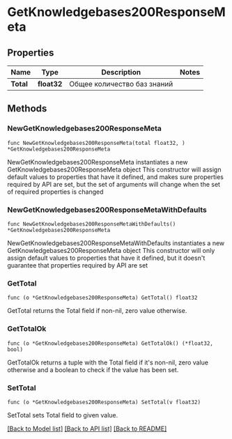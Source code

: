# GetKnowledgebases200ResponseMeta

## Properties

Name | Type | Description | Notes
------------ | ------------- | ------------- | -------------
**Total** | **float32** | Общее количество баз знаний | 

## Methods

### NewGetKnowledgebases200ResponseMeta

`func NewGetKnowledgebases200ResponseMeta(total float32, ) *GetKnowledgebases200ResponseMeta`

NewGetKnowledgebases200ResponseMeta instantiates a new GetKnowledgebases200ResponseMeta object
This constructor will assign default values to properties that have it defined,
and makes sure properties required by API are set, but the set of arguments
will change when the set of required properties is changed

### NewGetKnowledgebases200ResponseMetaWithDefaults

`func NewGetKnowledgebases200ResponseMetaWithDefaults() *GetKnowledgebases200ResponseMeta`

NewGetKnowledgebases200ResponseMetaWithDefaults instantiates a new GetKnowledgebases200ResponseMeta object
This constructor will only assign default values to properties that have it defined,
but it doesn't guarantee that properties required by API are set

### GetTotal

`func (o *GetKnowledgebases200ResponseMeta) GetTotal() float32`

GetTotal returns the Total field if non-nil, zero value otherwise.

### GetTotalOk

`func (o *GetKnowledgebases200ResponseMeta) GetTotalOk() (*float32, bool)`

GetTotalOk returns a tuple with the Total field if it's non-nil, zero value otherwise
and a boolean to check if the value has been set.

### SetTotal

`func (o *GetKnowledgebases200ResponseMeta) SetTotal(v float32)`

SetTotal sets Total field to given value.



[[Back to Model list]](../README.md#documentation-for-models) [[Back to API list]](../README.md#documentation-for-api-endpoints) [[Back to README]](../README.md)


